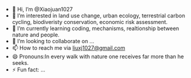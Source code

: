 - 👋 Hi, I’m @Xiaojuan1027
- 👀 I’m interested in land use change, urban ecology, terrestrial carbon cycling, biodiveristy conservation, economic risk assessment.
- 🌱 I’m currently learning coding, mechanisms, realtionship between nature and people.
- 💞️ I’m looking to collaborate on ...
- 📫 How to reach me via liuxj1027@gmail.com
- 😄 Pronouns:In every walk with nature one receives far more than he seeks.
- ⚡ Fun fact: ...

<!---
Xiaojuan1027/Xiaojuan1027 is a ✨ special ✨ repository because its `README.md` (this file) appears on your GitHub profile.
You can click the Preview link to take a look at your changes.
--->
